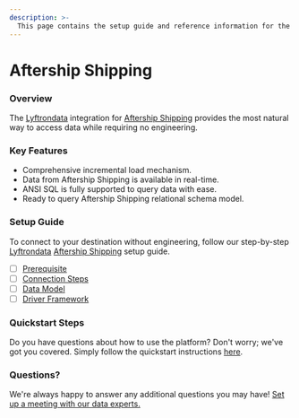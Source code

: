 ```yaml
---
description: >-
  This page contains the setup guide and reference information for the Aftership Shipping source connector.
---
```


# Aftership Shipping

### Overview

The [Lyftrondata](https://www.lyftrondata.com/) integration for [Aftership Shipping](None) provides the most natural way to access data while requiring no engineering.

### Key Features

* Comprehensive incremental load mechanism.
* Data from Aftership Shipping is available in real-time.&#x20;
* ANSI SQL is fully supported to query data with ease.
* Ready to query Aftership Shipping relational schema model.

### Setup Guide

To connect to your destination without engineering, follow our step-by-step [Lyftrondata](https://www.lyftrondata.com/)  [Aftership Shipping](None) setup guide.

* [ ] [Prerequisite](prerequisite.md)
* [ ] [Connection Steps](connection-steps.md)
* [ ] [Data Model](data-model/erd.md)
* [ ] [Driver Framework](driver-framework/)

### Quickstart Steps

Do you have questions about how to use the platform? Don't worry; we've got you covered. Simply follow the quickstart instructions [here](../README.md).

### Questions? <a href="#questions" id="questions"></a>

We're always happy to answer any additional questions you may have! [Set up a meeting with our data experts.](https://www.lyftrondata.com/book-a-meeting/)

